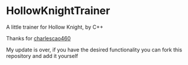 # HollowKnightTrainer

A little trainer for Hollow Knight, by C++ 

Thanks for [charlescao460](https://github.com/charlescao460/HollowKnightTrainer)

My update is over, if you have the desired functionality you can fork this repository and add it yourself
